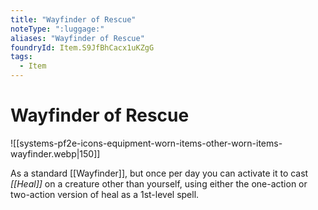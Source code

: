 ```yaml
---
title: "Wayfinder of Rescue"
noteType: ":luggage:"
aliases: "Wayfinder of Rescue"
foundryId: Item.S9JfBhCacx1uKZgG
tags:
  - Item
---
```


# Wayfinder of Rescue
![[systems-pf2e-icons-equipment-worn-items-other-worn-items-wayfinder.webp|150]]

As a standard [[Wayfinder]], but once per day you can activate it to cast _[[Heal]]_ on a creature other than yourself, using either the one-action or two-action version of heal as a 1st-level spell.
